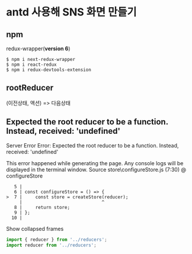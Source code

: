 # antd 사용해 SNS 화면 만들기

## npm
redux-wrapper(**version 6**)
```
$ npm i next-redux-wrapper
$ npm i react-redux
$ npm i redux-devtools-extension
```

## rootReducer

(이전상태, 액션) => 다음상태

## Expected the root reducer to be a function. Instead, received: 'undefined'
Server Error
Error: Expected the root reducer to be a function. Instead, received: 'undefined'

This error happened while generating the page. Any console logs will be displayed in the terminal window.
Source
store\configureStore.js (7:30) @ configureStore

```
   5 | 
   6 | const configureStore = () => {
>  7 |     const store = createStore(reducer);
     |                              ^
   8 |     return store;
   9 | };
  10 | 
```
Show collapsed frames

```js
import { reducer } from '../reducers';
import reducer from '../reducers';
```